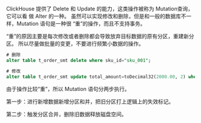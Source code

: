 ClickHouse 提供了 Delete 和 Update 的能力，这类操作被称为 Mutation查询，它可以看 做 Alter 的一种。 虽然可以实现修改和删除，但是和一般的数据库不一样，Mutation 语句是一种很 “重”的操作，而且不支持事务。

 “重”的原因主要是每次修改或者删除都会导致放弃目标数据的原有分区，重建新分区。 所以尽量做批量的变更，不要进行频繁小数据的操作。

```sql
# 删除
alter table t_order_smt delete where sku_id="sku_001";

# 修改
alter table t_order_smt update total_amount=toDecimal32(2000.00, 2) where id=102;
```

由于操作比较“重”，所以 Mutation 语句分两步执行。

第一步：进行新增数据新增分区和并，把旧分区打上逻辑上的失效标记。

第二步：触发分区合并，删除旧数据释放磁盘空间。

